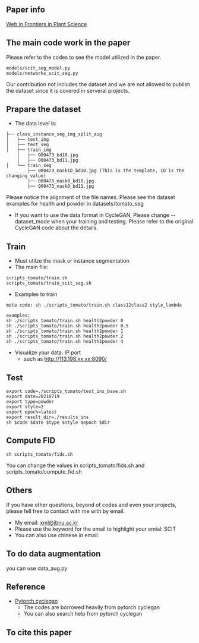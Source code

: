 ## Paper info
[Web in Frontiers in Plant Science](https://www.frontiersin.org/articles/10.3389/fpls.2021.773142/abstract)

## The main code work in the paper
Please refer to the codes to see the model utilized in the paper.
```
models/scit_seg_model.py
models/networks_scit_seg.py
```

Our contribution not includes the dataset and we are not allowed to publish the dataset since it is covered in serveral projects.

## Prapare the dataset

* The data level is:
```
├── class_instance_seg_img_split_aug
│   ├── test_img
│   ├── test_seg
│   ├── train_img
    │   ├── 000473_bd10.jpg
    │   ├── 000473_bd11.jpg
│   └── train_seg
        ├── 000473_maskID_bd10.jpg (This is the template, ID is the changing value)
        ├── 000473_mask0_bd10.jpg
        ├── 000473_mask0_bd11.jpg
```
Please notice the alignment of the file names.
Please see the dataset examples for health and powder in datasets/tomato_seg

* If you want to use the data format in CycleGAN, Please change --dataset_mode when your training and testing. Please refer to the original CycleGAN code about the details.

## Train
* Must utilze the mask or instance segmentation
* The main file: 
```
scripts_tomato/train.sh
scripts_tomato/train_scit_seg.sh
```
* Examples to train
```
meta code: sh ./scripts_tomato/train.sh class12class2 style_lambda

examples:
sh ./scripts_tomato/train.sh health2powder 0
sh ./scripts_tomato/train.sh health2powder 0.5
sh ./scripts_tomato/train.sh health2powder 1
sh ./scripts_tomato/train.sh health2powder 2
sh ./scripts_tomato/train.sh health2powder 4
```

* Visualize your data: IP:port 
  *  such as http://113.198.xx.xx:8090/

## Test
```
export code=./scripts_tomato/test_ins_base.sh
export date=20210719
export type=powder
export style=2
export epoch=latest
export result_dir=./results_ins
sh $code $date $type $style $epoch $dir
```

## Compute FID
```
sh scripts_tomato/fids.sh
```
You can change the values in scripts_tomato/fids.sh and scripts_tomato/compute_fid.sh

## Others
If you have other questions, beyond of codes and even your projects, please fell free to contact with me with by email.
* My email: xml@jbnu.ac.kr
* Please use the keyword for the email to highlight your emial: SCIT
* You can also use chinese in email.

## To do data augmentation
you can use data_aug.py

## Reference
* [Pytorch cyclegan](https://github.com/junyanz/pytorch-CycleGAN-and-pix2pix)
    * The codes are borrowed heavily from pytorch cyclegan
    * You can also search help from pytorch cyclegan
## To cite this paper
